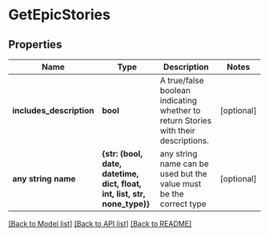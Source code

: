 # GetEpicStories

## Properties
Name | Type | Description | Notes
------------ | ------------- | ------------- | -------------
**includes_description** | **bool** | A true/false boolean indicating whether to return Stories with their descriptions. | [optional] 
**any string name** | **{str: (bool, date, datetime, dict, float, int, list, str, none_type)}** | any string name can be used but the value must be the correct type | [optional]

[[Back to Model list]](../README.md#documentation-for-models) [[Back to API list]](../README.md#documentation-for-api-endpoints) [[Back to README]](../README.md)


